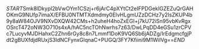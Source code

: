 $START$Smk8lDkypl2bVwOYm1CSzj+r6jArC4pXYtCt2eIFPDGekIGZEZuQrGAHOKmG9NUfp7imaX/EFBU0NTMTXdmdmy0EIvHLgmUZzDCHz7y2IsZKUP4b9y8aW84OJV9NXvDXQW42CMs+h2uheH4hoZxEGI+j7kU72iSn95vbKvRgxOSrcT472oNW3O710s4xA/hAC5ncTOhNwrhs7z63/DwLPqDD4eGSu1zrCPVc7LucyvMJDHahxC2Zhn6rGy8c8n7Lmmf1DoK9VQ6Sb6jADZg/IrEdgmcfgjPdt2gBUXfdjdRUxjS3ldNCFynxGlqnaC+PUGQ/3FY7Kfiini9M1WiIVg==$END$